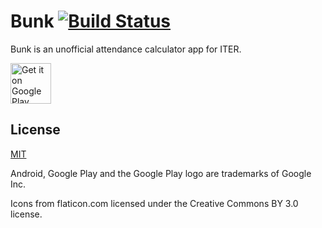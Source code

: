 Bunk [![Build Status](https://travis-ci.org/abhijitparida/bunk.svg?branch=develop)](https://travis-ci.org/abhijitparida/bunk)
====

Bunk is an unofficial attendance calculator app for ITER.

[<img alt="Get it on Google Play" src="https://play.google.com/intl/en_us/badges/images/generic/en-play-badge.png" height="65px" />](https://play.google.com/store/apps/details?id=app.abhijit.iter&utm_source=global_co&utm_medium=prtnr&utm_content=Mar2515&utm_campaign=PartBadge&pcampaignid=MKT-Other-global-all-co-prtnr-py-PartBadge-Mar2515-1)

## License

[MIT](LICENSE)

Android, Google Play and the Google Play logo are trademarks of Google Inc.

Icons from flaticon.com licensed under the Creative Commons BY 3.0 license.
